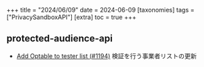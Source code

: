 +++
title = "2024/06/09"
date = 2024-06-09
[taxonomies]
tags = ["PrivacySandboxAPI"]
[extra]
toc = true
+++

## protected-audience-api
* [Add Optable to tester list (#1194)](https://github.com/WICG/turtledove/commit/20c73e0ca0bb7c7c911cd163682dd319f8b1c8af)
検証を行う事業者リストの更新

